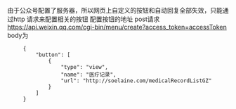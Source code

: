 由于公众号配置了服务器，所以网页上自定义的按钮和自动回复全部失效，只能通过http
请求来配置相关的按钮
配置按钮的地址 post请求
https://api.weixin.qq.com/cgi-bin/menu/create?access_token=accessToken
body为
```
     {
         "button": [
             {
                 "type": "view",
                 "name": "医疗记录",
                 "url": "http://soelaine.com/medicalRecordListGZ"
             }
         ]
     }
 ```
